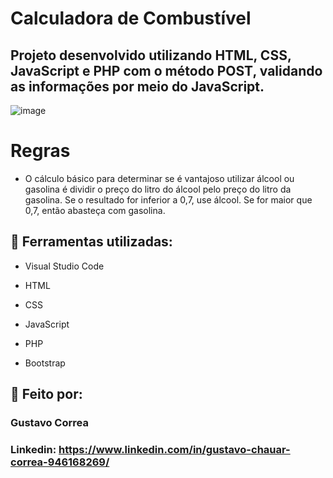 # Calculadora de Combustível


## Projeto desenvolvido utilizando HTML, CSS, JavaScript e PHP com o método POST, validando as informações por meio do JavaScript.


![image](https://github.com/ByGustavoo/Calculadora-Combustivel/assets/132701636/672a9219-6874-4d1e-83ab-c77d2e5e4eb6)


# Regras

* O cálculo básico para determinar se é vantajoso utilizar álcool ou gasolina é dividir o preço do litro do álcool pelo preço do litro da gasolina. Se o resultado for inferior a 0,7, use álcool. Se for maior que 0,7, então abasteça com gasolina.


## 🚀 Ferramentas utilizadas:


* Visual Studio Code

* HTML

* CSS

* JavaScript

* PHP

* Bootstrap


## 📝 Feito por:

### Gustavo Correa

### Linkedin: https://www.linkedin.com/in/gustavo-chauar-correa-946168269/
